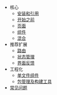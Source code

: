 - 核心
  - [安装和引用](guide/installation.md)
  - [开始之前](guide/preparatory.md)
  - [页面](guide/page.md)
  - [组件](guide/component.md)
  - [混合](guide/mixin.md)
- 推荐扩展
  - [路由](guide/router.md)
  - [状态管理](guide/state-management.md)
  - [界面反馈](guide/ui-feedback.md)
- 工程化
  - [单文件组件](guide/single-file-component.md)
  - [包管理及构建工具](guide/package-management-and-build-tools.md)
- [常见问题](guide/faq.md)
